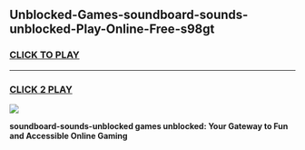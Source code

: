
## Unblocked-Games-soundboard-sounds-unblocked-Play-Online-Free-s98gt
<h3>
<a href="https://premium76.site?title=soundboard-sounds-unblocked&ref=26A">CLICK TO PLAY</a></h3>
<hr>

<h3>
<a href="https://premium76.site?title=soundboard-sounds-unblocked&ref=26A">CLICK 2 PLAY</a>
  
</h3>

<a href="https://premium76.site?title=soundboard-sounds-unblocked&ref=26A"><img src="https://clearcache.store/games.png"></a>


**soundboard-sounds-unblocked games unblocked: Your Gateway to Fun and Accessible Online Gaming**

